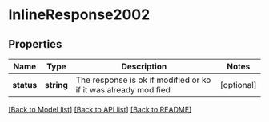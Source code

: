 # InlineResponse2002

## Properties
Name | Type | Description | Notes
------------ | ------------- | ------------- | -------------
**status** | **string** | The response is ok if modified or ko if it was already modified | [optional] 

[[Back to Model list]](../../README.md#documentation-for-models) [[Back to API list]](../../README.md#documentation-for-api-endpoints) [[Back to README]](../../README.md)

